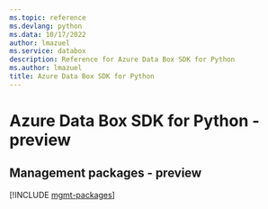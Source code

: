 ```yaml
---
ms.topic: reference
ms.devlang: python
ms.data: 10/17/2022
author: lmazuel
ms.service: databox
description: Reference for Azure Data Box SDK for Python
ms.author: lmazuel
title: Azure Data Box SDK for Python
---
```

# Azure Data Box SDK for Python - preview

## Management packages - preview
[!INCLUDE [mgmt-packages](data-box-mgmt-index.md)]